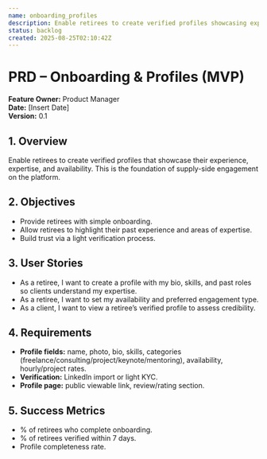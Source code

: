 ```yaml
---
name: onboarding_profiles
description: Enable retirees to create verified profiles showcasing experience and availability
status: backlog
created: 2025-08-25T02:10:42Z
---
```


# PRD – Onboarding & Profiles (MVP)

**Feature Owner:** Product Manager  
**Date:** [Insert Date]  
**Version:** 0.1  

## 1. Overview
Enable retirees to create verified profiles that showcase their experience, expertise, and availability. This is the foundation of supply-side engagement on the platform.

## 2. Objectives
- Provide retirees with simple onboarding.  
- Allow retirees to highlight their past experience and areas of expertise.  
- Build trust via a light verification process.  

## 3. User Stories
- As a retiree, I want to create a profile with my bio, skills, and past roles so clients understand my expertise.  
- As a retiree, I want to set my availability and preferred engagement type.  
- As a client, I want to view a retiree’s verified profile to assess credibility.  

## 4. Requirements
- **Profile fields:** name, photo, bio, skills, categories (freelance/consulting/project/keynote/mentoring), availability, hourly/project rates.  
- **Verification:** LinkedIn import or light KYC.  
- **Profile page:** public viewable link, review/rating section.  

## 5. Success Metrics
- % of retirees who complete onboarding.  
- % of retirees verified within 7 days.  
- Profile completeness rate.  
